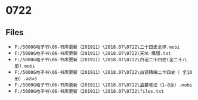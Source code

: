 # 0722

## Files

- `F:/5000G电子书\06-书库更新（201911）\2018.07\0722\二十四史全译.mobi`
- `F:/5000G电子书\06-书库更新（201911）\2018.07\0722\天坑·鹰猎.txt`
- `F:/5000G电子书\06-书库更新（201911）\2018.07\0722\白话二十四史(全二十八册).mobi`
- `F:/5000G电子书\06-书库更新（201911）\2018.07\0722\白话精编二十四史（ 全10册）.azw3`
- `F:/5000G电子书\06-书库更新（201911）\2018.07\0722\盗墓笔记（1-8全）.mobi`
- `F:/5000G电子书\06-书库更新（201911）\2018.07\0722\files.txt`
